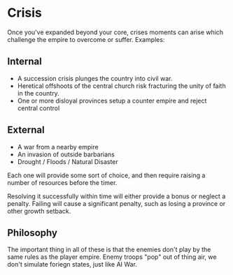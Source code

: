 # Crisis

Once you've expanded beyond your core, crises moments can arise which challenge the empire to overcome or suffer. Examples:

## Internal

- A succession crisis plunges the country into civil war.
- Heretical offshoots of the central church risk fracturing the unity of faith in the country.
- One or more disloyal provinces setup a counter empire and reject central control

## External

- A war from a nearby empire
- An invasion of outside barbarians
- Drought / Floods / Natural Disaster

Each one will provide some sort of choice, and then require raising a number of resources before the timer. 

Resolving it successfully within time will either provide a bonus or neglect a penalty. Failing will cause a significant penalty, such as losing a province or other growth setback.

## Philosophy

The important thing in all of these is that the enemies don't play by the same rules as the player empire. Enemy troops "pop" out of thing air, we don't simulate foriegn states, just like AI War.
